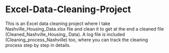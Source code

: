 # Excel-Data-Cleaning-Project
This is an Excel data cleaning project where I take Nashville_Housing_Data.xlsx file and clean it to get at the end a cleaned file (Cleaned_Nashville_Housing_ Data).
A log file is included (Cleaning_process_Nashville) too, where you can track the cleaning process step by step in details.
